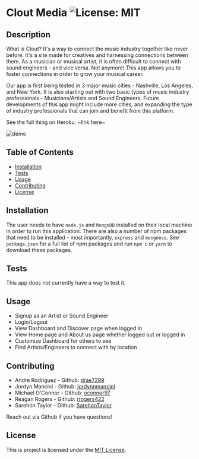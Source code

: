 # Clout Media ![License: MIT](https://img.shields.io/badge/License-MIT-yellow.svg)

## Description
What is Clout? It's a way to connect the music industry together like never before. It's a site made for creatives and harnessing connections between them. As a musician or musical artist, it is often difficult to connect with sound engineers - and vice versa. Not anymore! This app allows you to foster connections in order to grow your musical career. 

Our app is first being tested in 3 major music cities - Nashville, Los Angeles, and New York. It is also starting out with two basic types of music industry professionals - Musicians/Artists and Sound Engineers. Future developments of this app might include more cities, and expanding the type of industry professionals that can join and benefit from this platform. 

See the full thing on Heroku: ~link here~ 

![demo](./assets/demo.gif)

## Table of Contents
- [Installation](#installation)
- [Tests](#tests)
- [Usage](#usage)
- [Contributing](#contributing)
- [License](#license)

## Installation
The user needs to have `node.js` and `MongoDB` installed on their local machine in order to run this application. There are also a number of npm packages that need to be installed - most importantly, `express` and `mongoose`. See `package.json` for a full list of npm packages and run `npm i` or `yarn` to download these packages. 

## Tests
This app does not currently have a way to test it.

## Usage 
* Signup as an Artist or Sound Engineer
* Login/Logout 
* View Dashboard and Discover page when logged in 
* View Home page and About us page whether logged out or logged in 
* Customize Dashboard for others to see
* Find Artists/Engineers to connect with by location 


## Contributing
* Andre Rodriguez - Github: [drae7299](https://www.github.com/drae7299)
* Jordyn Mancini - Github: [jordynnmancini](https://www.github.com/jordynnmancini)
* Michael O'Connor - Github: [oconnor97](https://github.com/oconnor97)
* Reagan Rogers - Github: [rrogers422](https://github.com/rrogers422)
* Sarehon Taylor - Github: [SarehonTaylor](https://github.com/SarehonTaylor)

Reach out via Github if you have questions! 

## License 
 This is project is licensed under the [MIT License](https://opensource.org/licenses/BSD-3-Clause). 